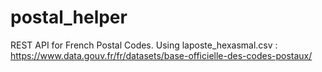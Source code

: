 # postal_helper

REST API for French Postal Codes.
Using laposte_hexasmal.csv : https://www.data.gouv.fr/fr/datasets/base-officielle-des-codes-postaux/

